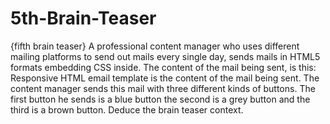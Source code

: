 # 5th-Brain-Teaser
{fifth brain teaser} A professional content manager who uses different mailing platforms to send out mails every single day, sends mails in HTML5 formats embedding CSS inside. The content of the mail being sent, is this: Responsive HTML email template is the content of the mail being sent. The content manager sends this mail with three different kinds of buttons. The first button he sends is a blue button the second is a grey button and the third is a brown button. Deduce the brain teaser context.
